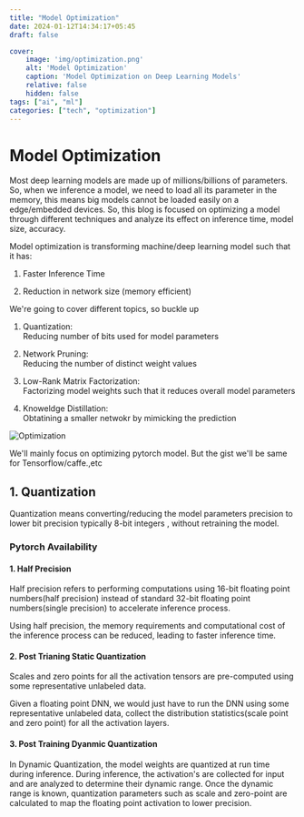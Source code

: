 ```yaml
---
title: "Model Optimization"
date: 2024-01-12T14:34:17+05:45
draft: false

cover:
    image: 'img/optimization.png'
    alt: 'Model Optimization'
    caption: 'Model Optimization on Deep Learning Models'
    relative: false
    hidden: false
tags: ["ai", "ml"]
categories: ["tech", "optimization"]
---
```



# Model Optimization

Most deep learning models are made up of millions/billions of parameters. So, when we inference a model, we need to load all its parameter in the memory, this means big models cannot be loaded easily on a edge/embedded devices. So, this blog is focused on optimizing a model through different techniques and analyze its effect on inference time, model size, accuracy. 

Model optimization is transforming machine/deep learning model such that it has:

1. Faster Inference Time

2. Reduction in network size (memory efficient)

We're going to cover different topics, so buckle up

1. Quantization:  
Reducing number of bits used for model parameters

2. Network Pruning:  
Reducing the number of distinct weight values

3. Low-Rank Matrix Factorization:  
Factorizing model weights such that it reduces overall model parameters

4. Knoweldge Distillation:  
Obtatining a smaller netwokr by mimicking the prediction


![Optimization](https://raw.githubusercontent.com/shulavkarki/shulavkarki.github.io/master/static/img/model_optimization/types_diagram.png)

We'll mainly focus on optimizing pytorch model. But the gist we'll be same for Tensorflow/caffe.,etc


## 1. Quantization  
Quantization means converting/reducing the model parameters precision to lower bit precision typically 8-bit integers , without retraining the model. 

### Pytorch Availability  

#### 1. Half Precision  
Half precision refers to performing computations using 16-bit floating point numbers(half precision) instead of standard 32-bit floating point numbers(single precision) to accelerate inference process.

Using half precision, the memory requirements and computational cost of the inference process can be reduced, leading to faster inference time.

#### 2. Post Trianing Static Quantization  
Scales and zero points for all the activation tensors are pre-computed using some representative unlabeled data.

Given a floating point DNN, we would just have to run the DNN using some representative unlabeled data, collect the distribution statistics(scale point and zero point) for all the activation layers.

#### 3. Post Training Dyanmic Quantization  
In Dynamic Quantization, the model weights are quantized at run time during inference. During inference, the activation's are collected for input and are analyzed to determine their dynamic range. Once the dynamic range is known, quantization parameters such as scale and zero-point are calculated to map the floating point activation to lower precision.

